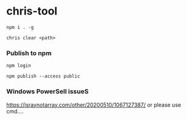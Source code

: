 # chris-tool

```
npm i . -g
```

```
chris clear <path>
```

### Publish to npm

`npm login`

`npm publish --access public`

### Windows PowerSell issueS

https://israynotarray.com/other/20200510/1067127387/
or please use cmd....
